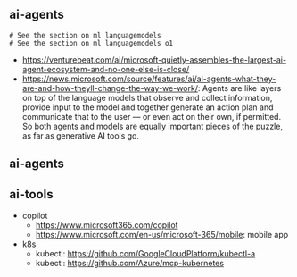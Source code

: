 ## ai-agents

```
# See the section on ml languagemodels
# See the section on ml languagemodels o1
```

- https://venturebeat.com/ai/microsoft-quietly-assembles-the-largest-ai-agent-ecosystem-and-no-one-else-is-close/
- https://news.microsoft.com/source/features/ai/ai-agents-what-they-are-and-how-theyll-change-the-way-we-work/: Agents are like layers on top of the language models that observe and collect information, provide input to the model and together generate an action plan and communicate that to the user — or even act on their own, if permitted. So both agents and models are equally important pieces of the puzzle, as far as generative AI tools go.

## ai-agents

## ai-tools

- copilot
  - https://www.microsoft365.com/copilot
  - https://www.microsoft.com/en-us/microsoft-365/mobile: mobile app
- k8s
  - kubectl: https://github.com/GoogleCloudPlatform/kubectl-a
  - kubectl: https://github.com/Azure/mcp-kubernetes
